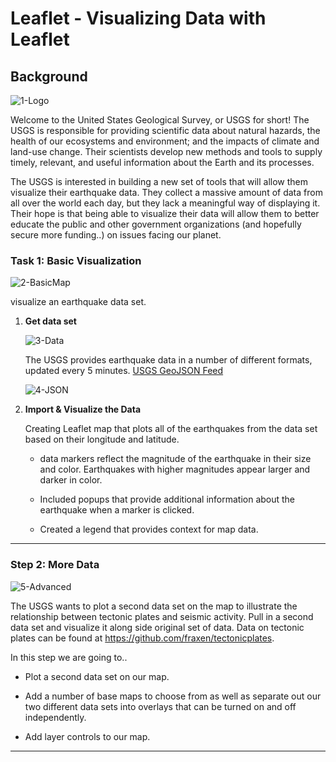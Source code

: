 # Leaflet - Visualizing Data with Leaflet

## Background

![1-Logo](Images/1-Logo.png)

Welcome to the United States Geological Survey, or USGS for short! The USGS is responsible for providing scientific data about natural hazards, the health of our ecosystems and environment; and the impacts of climate and land-use change. Their scientists develop new methods and tools to supply timely, relevant, and useful information about the Earth and its processes. 

The USGS is interested in building a new set of tools that will allow them visualize their earthquake data. They collect a massive amount of data from all over the world each day, but they lack a meaningful way of displaying it. Their hope is that being able to visualize their data will allow them to better educate the public and other government organizations (and hopefully secure more funding..) on issues facing our planet.

### Task 1: Basic Visualization

![2-BasicMap](Images/2-BasicMap.png)

visualize an earthquake data set.

1. **Get data set**

   ![3-Data](Images/3-Data.png)

   The USGS provides earthquake data in a number of different formats, updated every 5 minutes. [USGS GeoJSON Feed](http://earthquake.usgs.gov/earthquakes/feed/v1.0/geojson.php) 

   ![4-JSON](Images/4-JSON.png)

2. **Import & Visualize the Data**

   Creating Leaflet map that plots all of the earthquakes from the data set based on their longitude and latitude.

   * data markers reflect the magnitude of the earthquake in their size and color. Earthquakes with higher magnitudes appear larger and darker in color.

   * Included popups that provide additional information about the earthquake when a marker is clicked.

   * Created a legend that provides context for map data.


- - -

### Step 2: More Data 

![5-Advanced](Images/5-Advanced.png)

The USGS wants to plot a second data set on the map to illustrate the relationship between tectonic plates and seismic activity. Pull in a second data set and visualize it along side original set of data. Data on tectonic plates can be found at <https://github.com/fraxen/tectonicplates>.

In this step we are going to..

* Plot a second data set on our map.

* Add a number of base maps to choose from as well as separate out our two different data sets into overlays that can be turned on and off independently.

* Add layer controls to our map.

- - -

